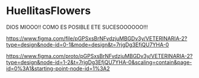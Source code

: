 # HuellitasFlowers
DIOS MIOOO!! COMO ES POSIBLE ETE SUCESOOOOOO!!!


https://www.figma.com/file/pGPSxsBrNFvdzjuMBGDv3y/VETERINARIA-2?type=design&node-id=0-1&mode=design&t=7rjgDg3EfjQU7YHA-0

https://www.figma.com/proto/pGPSxsBrNFvdzjuMBGDv3y/VETERINARIA-2?type=design&node-id=1-2&t=7rjgDg3EfjQU7YHA-0&scaling=contain&page-id=0%3A1&starting-point-node-id=1%3A2
